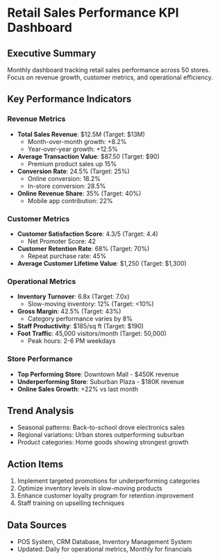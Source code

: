 # Retail Sales Performance KPI Dashboard

## Executive Summary
Monthly dashboard tracking retail sales performance across 50 stores. Focus on revenue growth, customer metrics, and operational efficiency.

## Key Performance Indicators

### Revenue Metrics
- **Total Sales Revenue**: $12.5M (Target: $13M)
  - Month-over-month growth: +8.2%
  - Year-over-year growth: +12.5%
- **Average Transaction Value**: $87.50 (Target: $90)
  - Premium product sales up 15%
- **Conversion Rate**: 24.5% (Target: 25%)
  - Online conversion: 18.2%
  - In-store conversion: 28.5%
- **Online Revenue Share**: 35% (Target: 40%)
  - Mobile app contribution: 22%

### Customer Metrics
- **Customer Satisfaction Score**: 4.3/5 (Target: 4.4)
  - Net Promoter Score: 42
- **Customer Retention Rate**: 68% (Target: 70%)
  - Repeat purchase rate: 45%
- **Average Customer Lifetime Value**: $1,250 (Target: $1,300)

### Operational Metrics
- **Inventory Turnover**: 6.8x (Target: 7.0x)
  - Slow-moving inventory: 12% (Target: <10%)
- **Gross Margin**: 42.5% (Target: 43%)
  - Category performance varies by 8%
- **Staff Productivity**: $185/sq ft (Target: $190)
- **Foot Traffic**: 45,000 visitors/month (Target: 50,000)
  - Peak hours: 2-6 PM weekdays

### Store Performance
- **Top Performing Store**: Downtown Mall - $450K revenue
- **Underperforming Store**: Suburban Plaza - $180K revenue
- **Online Sales Growth**: +22% vs last month

## Trend Analysis
- Seasonal patterns: Back-to-school drove electronics sales
- Regional variations: Urban stores outperforming suburban
- Product categories: Home goods showing strongest growth

## Action Items
1. Implement targeted promotions for underperforming categories
2. Optimize inventory levels in slow-moving products
3. Enhance customer loyalty program for retention improvement
4. Staff training on upselling techniques

## Data Sources
- POS System, CRM Database, Inventory Management System
- Updated: Daily for operational metrics, Monthly for financials